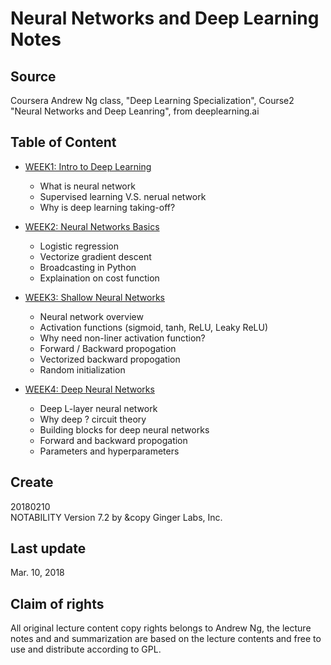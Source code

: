 # Neural Networks and Deep Learning Notes   
## Source  
Coursera Andrew Ng class, "Deep Learning Specialization", Course2 "Neural Networks and Deep Leanring", from deeplearning.ai  

## Table of Content  
- [WEEK1: Intro to Deep Learning](https://github.com/SuperYuLu/Deep-Learning-Notes-Exercise/blob/master/AndrewNg_DeepLearning_Notes/Course1-Neural%20Networks%20and%20Deep%20Learning/WEEK1-Intro%20to%20Deep%20Learning.pdf)
  + What is neural network 
  + Supervised learning V.S. nerual network
  + Why is deep learning taking-off?
- [WEEK2: Neural Networks Basics](https://github.com/SuperYuLu/Deep-Learning-Notes-Exercise/blob/master/AndrewNg_DeepLearning_Notes/Course1-Neural%20Networks%20and%20Deep%20Learning/WEEK2-Neural%20Networks%20Basics.pdf)
  + Logistic regression
  + Vectorize gradient descent 
  + Broadcasting in Python 
  + Explaination on cost function 
- [WEEK3: Shallow Neural Networks](https://github.com/SuperYuLu/Deep-Learning-Notes-Exercise/blob/master/AndrewNg_DeepLearning_Notes/Course1-Neural%20Networks%20and%20Deep%20Learning/WEEK3-Shallow%20Neural%20Network.pdf)
  + Neural network overview 
  + Activation functions (sigmoid, tanh, ReLU, Leaky ReLU)
  + Why need non-liner activation function? 
  + Forward / Backward propogation
  + Vectorized backward propogation
  + Random initialization 

- [WEEK4: Deep Neural Networks](https://github.com/SuperYuLu/Deep-Learning-Notes-Exercise/blob/master/AndrewNg_DeepLearning_Notes/Course1-Neural%20Networks%20and%20Deep%20Learning/WEEK4-Deep%20Neural%20Network.pdf)
  + Deep L-layer neural network  
  + Why deep ? circuit theory 
  + Building blocks for deep neural networks 
  + Forward and backward propogation 
  + Parameters and hyperparameters 
  
  
## Create  
20180210  
NOTABILITY Version 7.2 by &copy Ginger Labs, Inc.  

## Last update  
Mar. 10, 2018   


## Claim of rights  
All original lecture content copy rights belongs to Andrew Ng, the lecture notes and and summarization are based on the lecture contents and free to use and distribute according to GPL.

